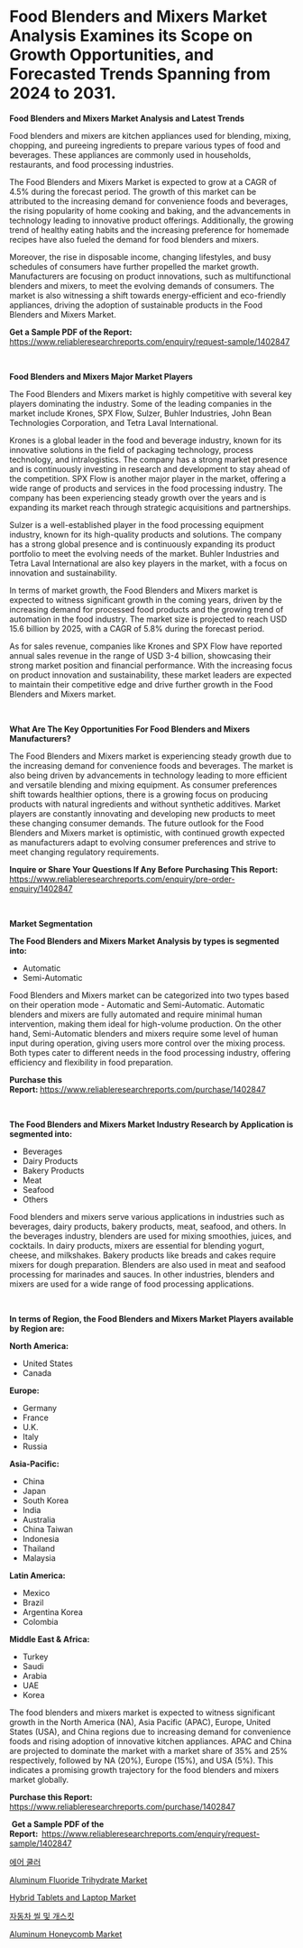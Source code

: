 <p><h1>Food Blenders and Mixers Market Analysis Examines its Scope on Growth Opportunities, and Forecasted Trends Spanning from 2024 to 2031.</h1></p><p><strong>Food Blenders and Mixers Market Analysis and Latest Trends</strong></p>
<p><p>Food blenders and mixers are kitchen appliances used for blending, mixing, chopping, and pureeing ingredients to prepare various types of food and beverages. These appliances are commonly used in households, restaurants, and food processing industries.</p><p>The Food Blenders and Mixers Market is expected to grow at a CAGR of 4.5% during the forecast period. The growth of this market can be attributed to the increasing demand for convenience foods and beverages, the rising popularity of home cooking and baking, and the advancements in technology leading to innovative product offerings. Additionally, the growing trend of healthy eating habits and the increasing preference for homemade recipes have also fueled the demand for food blenders and mixers.</p><p>Moreover, the rise in disposable income, changing lifestyles, and busy schedules of consumers have further propelled the market growth. Manufacturers are focusing on product innovations, such as multifunctional blenders and mixers, to meet the evolving demands of consumers. The market is also witnessing a shift towards energy-efficient and eco-friendly appliances, driving the adoption of sustainable products in the Food Blenders and Mixers Market.</p></p>
<p><strong>Get a Sample PDF of the Report:&nbsp;</strong> <a href="https://www.reliableresearchreports.com/enquiry/request-sample/1402847">https://www.reliableresearchreports.com/enquiry/request-sample/1402847</a></p>
<p>&nbsp;</p>
<p><strong>Food Blenders and Mixers Major Market Players</strong></p>
<p><p>The Food Blenders and Mixers market is highly competitive with several key players dominating the industry. Some of the leading companies in the market include Krones, SPX Flow, Sulzer, Buhler Industries, John Bean Technologies Corporation, and Tetra Laval International.</p><p>Krones is a global leader in the food and beverage industry, known for its innovative solutions in the field of packaging technology, process technology, and intralogistics. The company has a strong market presence and is continuously investing in research and development to stay ahead of the competition. SPX Flow is another major player in the market, offering a wide range of products and services in the food processing industry. The company has been experiencing steady growth over the years and is expanding its market reach through strategic acquisitions and partnerships.</p><p>Sulzer is a well-established player in the food processing equipment industry, known for its high-quality products and solutions. The company has a strong global presence and is continuously expanding its product portfolio to meet the evolving needs of the market. Buhler Industries and Tetra Laval International are also key players in the market, with a focus on innovation and sustainability.</p><p>In terms of market growth, the Food Blenders and Mixers market is expected to witness significant growth in the coming years, driven by the increasing demand for processed food products and the growing trend of automation in the food industry. The market size is projected to reach USD 15.6 billion by 2025, with a CAGR of 5.8% during the forecast period.</p><p>As for sales revenue, companies like Krones and SPX Flow have reported annual sales revenue in the range of USD 3-4 billion, showcasing their strong market position and financial performance. With the increasing focus on product innovation and sustainability, these market leaders are expected to maintain their competitive edge and drive further growth in the Food Blenders and Mixers market.</p></p>
<p>&nbsp;</p>
<p><strong>What Are The Key Opportunities For Food Blenders and Mixers Manufacturers?</strong></p>
<p><p>The Food Blenders and Mixers market is experiencing steady growth due to the increasing demand for convenience foods and beverages. The market is also being driven by advancements in technology leading to more efficient and versatile blending and mixing equipment. As consumer preferences shift towards healthier options, there is a growing focus on producing products with natural ingredients and without synthetic additives. Market players are constantly innovating and developing new products to meet these changing consumer demands. The future outlook for the Food Blenders and Mixers market is optimistic, with continued growth expected as manufacturers adapt to evolving consumer preferences and strive to meet changing regulatory requirements.</p></p>
<p><strong>Inquire or Share Your Questions If Any Before Purchasing This Report:</strong> <a href="https://www.reliableresearchreports.com/enquiry/pre-order-enquiry/1402847">https://www.reliableresearchreports.com/enquiry/pre-order-enquiry/1402847</a></p>
<p>&nbsp;</p>
<p><strong>Market Segmentation</strong></p>
<p><strong>The Food Blenders and Mixers Market Analysis by types is segmented into:</strong></p>
<p><ul><li>Automatic</li><li>Semi-Automatic</li></ul></p>
<p><p>Food Blenders and Mixers market can be categorized into two types based on their operation mode - Automatic and Semi-Automatic. Automatic blenders and mixers are fully automated and require minimal human intervention, making them ideal for high-volume production. On the other hand, Semi-Automatic blenders and mixers require some level of human input during operation, giving users more control over the mixing process. Both types cater to different needs in the food processing industry, offering efficiency and flexibility in food preparation.</p></p>
<p><strong>Purchase this Report:&nbsp;</strong><a href="https://www.reliableresearchreports.com/purchase/1402847">https://www.reliableresearchreports.com/purchase/1402847</a></p>
<p>&nbsp;</p>
<p><strong>The Food Blenders and Mixers Market Industry Research by Application is segmented into:</strong></p>
<p><ul><li>Beverages</li><li>Dairy Products</li><li>Bakery Products</li><li>Meat</li><li>Seafood</li><li>Others</li></ul></p>
<p><p>Food blenders and mixers serve various applications in industries such as beverages, dairy products, bakery products, meat, seafood, and others. In the beverages industry, blenders are used for mixing smoothies, juices, and cocktails. In dairy products, mixers are essential for blending yogurt, cheese, and milkshakes. Bakery products like breads and cakes require mixers for dough preparation. Blenders are also used in meat and seafood processing for marinades and sauces. In other industries, blenders and mixers are used for a wide range of food processing applications.</p></p>
<p>&nbsp;</p>
<p><strong>In terms of Region, the Food Blenders and Mixers Market Players available by Region are:</strong></p>
<p>
    <p> <strong> North America: </strong>
        <ul>
            <li>United States</li>
            <li>Canada</li>
        </ul>
        </p> 
    <p> <strong> Europe: </strong>
        <ul>
            <li>Germany</li>
            <li>France</li>
            <li>U.K.</li>
            <li>Italy</li>
            <li>Russia</li>
        </ul>
        </p> 
    <p> <strong> Asia-Pacific: </strong>
        <ul>
            <li>China</li>
            <li>Japan</li>
            <li>South Korea</li>
            <li>India</li>
            <li>Australia</li>
            <li>China Taiwan</li>
            <li>Indonesia</li>
            <li>Thailand</li>
            <li>Malaysia</li>
        </ul>
        </p> 
    <p> <strong> Latin America: </strong>
        <ul>
            <li>Mexico</li>
            <li>Brazil</li>
            <li>Argentina Korea</li>
            <li>Colombia</li>
        </ul>
        </p> 
    <p> <strong> Middle East & Africa: </strong>
        <ul>
            <li>Turkey</li>
            <li>Saudi</li>
            <li>Arabia</li>
            <li>UAE</li>
            <li>Korea</li>
        </ul>
    </p>
    </p>
<p><p>The food blenders and mixers market is expected to witness significant growth in the North America (NA), Asia Pacific (APAC), Europe, United States (USA), and China regions due to increasing demand for convenience foods and rising adoption of innovative kitchen appliances. APAC and China are projected to dominate the market with a market share of 35% and 25% respectively, followed by NA (20%), Europe (15%), and USA (5%). This indicates a promising growth trajectory for the food blenders and mixers market globally.</p></p>
<p><strong>Purchase this Report: </strong><a href="https://www.reliableresearchreports.com/purchase/1402847">https://www.reliableresearchreports.com/purchase/1402847</a></p>
<p>&nbsp;<strong>Get a Sample PDF of the Report:&nbsp;&nbsp;</strong><a href="https://www.reliableresearchreports.com/enquiry/request-sample/1402847">https://www.reliableresearchreports.com/enquiry/request-sample/1402847</a></p>
<p><strong></strong></p>
<p><p><a href="https://medium.com/@tobykub4685/%EA%B3%B5%EA%B8%B0-%EB%83%89%EA%B0%81%EA%B8%B0-%EC%8B%9C%EC%9E%A5-%EC%A0%90%EC%9C%A0%EC%9C%A8-%EB%B3%80%ED%99%94-%EB%B0%8F-%EC%8B%9C%EC%9E%A5-%EC%84%B1%EC%9E%A5-%ED%8A%B8%EB%A0%8C%EB%93%9C-2024-2031-0361cdc5d034">에어 쿨러</a></p><p><a href="https://view.publitas.com/reportprime-1/aluminum-fluoride-trihydrate-market-size-global-industry-overview-market-segmentation-and-forecast-2024-to-2031/">Aluminum Fluoride Trihydrate Market</a></p><p><a href="https://bubble-tree-ea4.notion.site/Hybrid-Tablets-and-Laptop-Market-Provides-Detailed-Segmentation-of-this-Market-based-on-Type-Applic-c1b90474a13a40ce9c190f1d5b00f533">Hybrid Tablets and Laptop Market</a></p><p><a href="https://medium.com/@tobykub4685/%EC%9E%90%EB%8F%99%EC%B0%A8-%EB%B0%80%EB%B4%89-%EB%B0%8F-%EA%B0%80%EC%8A%A4%EC%BC%93-%EC%8B%9C%EC%9E%A5-%EA%B7%9C%EB%AA%A8-cagr-%ED%8A%B8%EB%A0%8C%EB%93%9C-2024-2030-134860630cba">자동차 씰 및 개스킷</a></p><p><a href="https://view.publitas.com/reportprime-1/aluminum-honeycomb-market-size-market-share-and-global-market-analysis-report-2024-2031/">Aluminum Honeycomb Market</a></p></p>